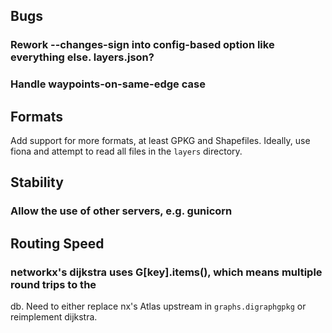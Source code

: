 ## Bugs

### Rework --changes-sign into config-based option like everything else. layers.json?

### Handle waypoints-on-same-edge case

## Formats

Add support for more formats, at least GPKG and Shapefiles. Ideally, use fiona and
attempt to read all files in the `layers` directory.

## Stability

### Allow the use of other servers, e.g. gunicorn

## Routing Speed

### networkx's dijkstra uses G[key].items(), which means multiple round trips to the
db. Need to either replace nx's Atlas upstream in `graphs.digraphgpkg` or
reimplement dijkstra.
